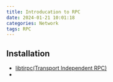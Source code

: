 ```yaml
---
title: Introducation to RPC
date: 2024-01-21 10:01:18
categories: Network
tags: RPC
---
```


## Installation

- [libtirpc(Transport Independent RPC)](https://www.ibm.com/docs/ssw_ibm_i_72/rzahp/rzahppdf.pdf)
- 
